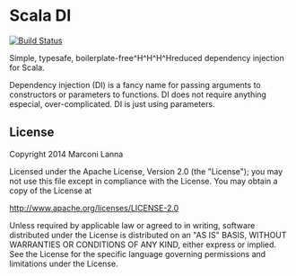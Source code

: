 Scala DI
========

[![Build Status](https://travis-ci.org/marconilanna/scala-di.svg)](https://travis-ci.org/marconilanna/scala-di)

Simple, typesafe, boilerplate-free^H^H^H^Hreduced dependency injection for Scala.

Dependency injection (DI) is a fancy name for passing arguments to constructors or parameters to functions.
DI does not require anything especial, over-complicated. DI is just using parameters.

License
-------

Copyright 2014 Marconi Lanna

Licensed under the Apache License, Version 2.0 (the "License");
you may not use this file except in compliance with the License.
You may obtain a copy of the License at

   http://www.apache.org/licenses/LICENSE-2.0

Unless required by applicable law or agreed to in writing, software
distributed under the License is distributed on an "AS IS" BASIS,
WITHOUT WARRANTIES OR CONDITIONS OF ANY KIND, either express or implied.
See the License for the specific language governing permissions and
limitations under the License.
